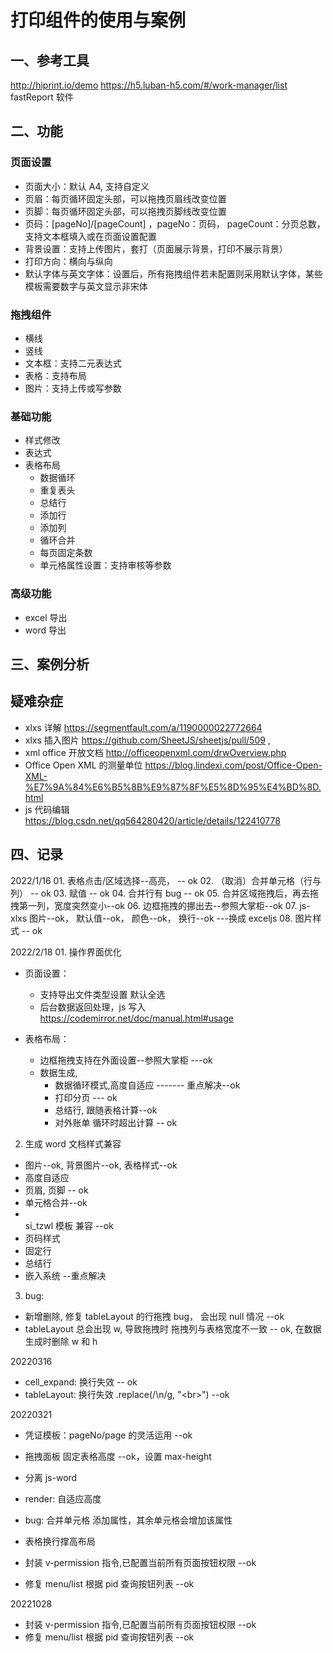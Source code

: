 # 打印组件的使用与案例

## 一、参考工具

http://hiprint.io/demo
https://h5.luban-h5.com/#/work-manager/list
fastReport 软件

## 二、功能

### 页面设置

- 页面大小：默认 A4, 支持自定义
- 页眉：每页循环固定头部，可以拖拽页眉线改变位置
- 页脚：每页循环固定头部，可以拖拽页脚线改变位置
- 页码：[pageNo]/[pageCount] ，pageNo：页码， pageCount：分页总数，支持文本框填入或在页面设置配置
- 背景设置：支持上传图片，套打（页面展示背景，打印不展示背景）
- 打印方向：横向与纵向
- 默认字体与英文字体：设置后，所有拖拽组件若未配置则采用默认字体，某些模板需要数字与英文显示非宋体

### 拖拽组件

- 横线
- 竖线
- 文本框：支持二元表达式
- 表格：支持布局
- 图片：支持上传或写参数

### 基础功能

- 样式修改
- 表达式
- 表格布局
  - 数据循环
  - 重复表头
  - 总结行
  - 添加行
  - 添加列
  - 循环合并
  - 每页固定条数
  - 单元格属性设置：支持审核等参数

### 高级功能

- excel 导出
- word 导出

## 三、案例分析

## 疑难杂症

- xlxs 详解 https://segmentfault.com/a/1190000022772664
- xlxs 插入图片 https://github.com/SheetJS/sheetjs/pull/509 ,
- xml office 开放文档 http://officeopenxml.com/drwOverview.php
- Office Open XML 的测量单位 https://blog.lindexi.com/post/Office-Open-XML-%E7%9A%84%E6%B5%8B%E9%87%8F%E5%8D%95%E4%BD%8D.html
- js 代码编辑 https://blog.csdn.net/qq564280420/article/details/122410778

## 四、记录

2022/1/16 01. 表格点击/区域选择--高亮， -- ok 02. （取消）合并单元格（行与列） -- ok 03. 赋值 -- ok 04. 合并行有 bug -- ok 05. 合并区域拖拽后，再去拖拽第一列，宽度突然变小--ok 06. 边框拖拽的挪出去--参照大掌柜--ok 07. js-xlxs 图片--ok， 默认值--ok， 颜色--ok， 换行--ok ---换成 exceljs 08. 图片样式 -- ok

2022/2/18 01. 操作界面优化

- 页面设置：

  - 支持导出文件类型设置 默认全选
  - 后台数据返回处理，js 写入 https://codemirror.net/doc/manual.html#usage

- 表格布局：

  - 边框拖拽支持在外面设置--参照大掌柜 ---ok
  - 数据生成,
    - 数据循环模式,高度自适应 ------- 重点解决--ok
    - 打印分页 --- ok
    - 总结行, 跟随表格计算--ok
    - 对外账单 循环时超出计算 -- ok

2.  生成 word 文档样式兼容

- 图片--ok, 背景图片--ok, 表格样式--ok
- 高度自适应
- 页眉, 页脚 -- ok
- 单元格合并--ok
- <br> si_tzwl 模板 兼容 --ok
- 页码样式
- 固定行
- 总结行
- 嵌入系统 --重点解决

3.  bug:

- 新增删除, 修复 tableLayout 的行拖拽 bug， 会出现 null 情况 --ok
- tableLayout 总会出现 w, 导致拖拽时 拖拽列与表格宽度不一致 -- ok, 在数据生成时删除 w 和 h

20220316

- cell_expand: 换行失效 -- ok
- tableLayout: 换行失效 .replace(/\n/g, "\<br>") --ok

20220321

- 凭证模板：pageNo/page 的灵活运用 --ok
- 拖拽面板 固定表格高度 --ok，设置 max-height
- 分离 js-word
- render: 自适应高度
- bug: 合并单元格 添加属性，其余单元格会增加该属性
- 表格换行撑高布局

- 封装 v-permission 指令,已配置当前所有页面按钮权限 --ok
- 修复 menu/list 根据 pid 查询按钮列表 --ok

20221028

- 封装 v-permission 指令,已配置当前所有页面按钮权限 --ok
- 修复 menu/list 根据 pid 查询按钮列表 --ok

